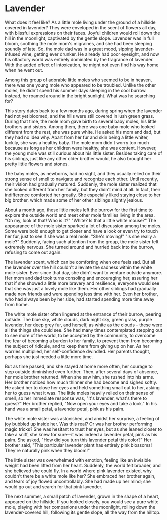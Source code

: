 # Lavender

What does it feel like? As a little mole living under the ground of a hillside covered in lavender?
They were enveloped in the scent of flowers all day, with blissful expressions on their faces. 
Joyful children would roll down the hill in the moonlight, captivated by the gentle slope. Lavender 
was in full bloom, soothing the mole mom's migraines, and she had been sleeping soundly of late. So, 
the mole dad was in a great mood, sipping lavender-infused wine, getting ever drunker. He already 
had poor eyesight, and now his olfactory world was entirely dominated by the fragrance of lavender. 
With the added effect of intoxication, he might not even find his way home when he went out.

Among this group of adorable little moles who seemed to be in heaven, there was one young mole who 
appeared to be troubled. Unlike the other moles, he didn't spend his summer days sleeping in the 
cool burrow. Instead, he roamed around in the bright sunlight. What was he searching for?

This story dates back to a few months ago, during spring when the lavender had not yet bloomed, 
and the hills were still covered in lush green grass. During that time, the mole mom gave birth 
to several baby moles, his little brothers and sisters. Among them, there was one baby mole who 
looked different from the rest, she was pure white. He asked his mom and dad, but they had no 
idea why. Apart from her fur and skin being a little whiter, luckily, she was a healthy baby. 
The mole mom didn't worry too much because as long as her children were healthy, she was content.
However, the young mole was still curious about his little sister. Besides taking care of his 
siblings, just like any other older brother would, he also brought her pretty little flowers and 
stones.

The baby moles, as newborns, had no sight, and they usually relied on their strong sense of smell
to navigate and recognize each other. Until recently, their vision had gradually matured. Suddenly, 
the mole sister realized that she looked different from her family, but they didn't mind at all. 
In fact, their indifference comforted her greatly. She especially liked staying close to her big 
brother, which made some of her other siblings slightly jealous.

About a month ago, these little moles left the burrow for the first time to explore the outside
world and meet other mole families living in the area. "Oh my, look at that! Who is it?" "White?
Is that a little white mouse?" The appearance of the mole sister sparked a lot of discussion among 
the moles. Some were bold enough to get closer and have a look or even try to touch her fur, just 
to see if she was a real mole. "She's moving!" "Is she really a mole?" Suddenly, facing such 
attention from the group, the mole sister felt extremely nervous. She turned around and hurried 
back into the burrow, refusing to come out again.

The lavender scent, which can be comforting when one feels sad. But all the lavender over the hill 
couldn't alleviate the sadness within the white mole sister. Ever since that day, she didn't want 
to venture outside anymore. Her mom and dad took turns consoling and encouraging her, assuring her 
that if she showed a little more bravery and resilience, everyone would see that she was just a 
lovely mole like them. Her other siblings had gradually made new friends and were spending less 
time with her. Even her brother, who had always been by her side, had started spending more time 
away from home.

The white mole sister often lingered at the entrance of their burrow, peering outside. The blue sky,
white clouds, dark night sky, green grass, purple lavender, her deep grey fur, and herself, as white
as the clouds – these were all the things she could see. She had many times contemplated stepping 
out to see more of the world, to be accepted by the community, to overcome the fear of becoming a 
burden to her family, to prevent them from becoming the subject of ridicule, and to keep them from 
giving up on her. As her worries multiplied, her self-confidence dwindled. Her parents thought, 
perhaps she just needed a little more time.

But as time passed, and she stayed at home more often, her courage to step outside diminished even 
further. Then, after several days of absence, her mole brother returned. When she saw him, she rushed
into his arms. Her brother noticed how much thinner she had become and sighed softly. He asked her to 
close her eyes and held something small out to her, asking her to guess what it was. The little moles 
heavily relied on their sense of smell, so her immediate response was, "It's lavender, what's there 
to guess?" Her brother replied, "Now open your eyes and take a look." In his hand was a small petal, 
a lavender petal, pink as his palm.

The white mole sister was astonished, and amidst her surprise, a feeling of joy bubbled up inside her.
Was this real? Or was her brother performing magic tricks? She was hesitant to trust her eyes, but as
she leaned closer to take a sniff, she knew for sure—it was indeed a lavender petal, pink as his palm.
She asked, "How did you turn this lavender petal this color?" Her brother said, "This particular 
lavender plant has entirely pink blossoms! They're naturally pink when they bloom!"

The little sister was overwhelmed with emotion, feeling like an invisible weight had been lifted from 
her heart. Suddenly, the world felt broader, and she believed she could fly. In a world where pink
lavender existed, why couldn't there be a white mole like her? She embraced her brother again, and
tears of joy flowed uncontrollably. She had made up her mind; she would go out and search for that pink
lavender.

The next summer, a small patch of lavender, grown in the shape of a heart, appeared on the hillside. 
If you looked closely, you would see a pure white mole, playing with her companions under the moonlight, 
rolling down the lavender-covered hill, following its gentle slope, all the way from the hilltop.

